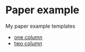 # Paper example

My paper example templates

* [one column](one_column/)
* [two column](two_column/)

